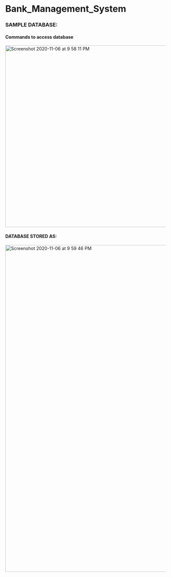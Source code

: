 # Bank_Management_System


### SAMPLE DATABASE:


#### Commands to access database

<img width="571" alt="Screenshot 2020-11-06 at 9 58 11 PM" src="https://user-images.githubusercontent.com/62153950/98390434-5be91400-207b-11eb-8eb0-f21980695941.png">

#### DATABASE STORED AS:

<img width="1027" alt="Screenshot 2020-11-06 at 9 59 46 PM" src="https://user-images.githubusercontent.com/62153950/98390472-69060300-207b-11eb-9acd-78d0afaddc97.png">


